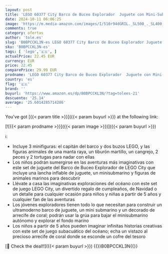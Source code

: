 ```yaml
---
layout: post
title: 'LEGO 60377 City Barco de Buceo Explorador  Juguete con Mini-Submarino y Figuras de Animales Marinos de Tiburón  Cangrejo  Tortuga  Manta Raya  Océano Set Subacuático  para Niños a Partir de 5 Años'
date: 2024-10-11 06:06:25
image: 'https://m.media-amazon.com/images/I/510r94dGRIL._SL500_._SL400_.jpg'
comments: true
category: ofertas
author: 'tole.es'
slug: 'B0BPCCKL3N-es LEGO 60377 City Barco de Buceo Explorador Juguete con...'
sku: 'B0BPCCKL3N-es'
tags: [ 'lego','🇪🇸', ]
actualPrice: 22.45 EUR
currency: EUR
price: 22.45
comparePrice: 29.99 EUR
prodname: 'LEGO 60377 City Barco de Buceo Explorador  Juguete con Mini-Submarino y Figuras de Animales Marinos de Tiburón  Cangrejo  Tortuga  Manta Raya  Océano Set Subacuático  para Niños a Partir de 5 Años'
country: 'es'
flag: '🇪🇸'
brand: ''
buyurl: 'https://www.amazon.es/dp/B0BPCCKL3N/?tag=tolees-21'
descuento: '25.14'
average: '25.6014285714286'
---
```


You've got [{{< param title >}}]({{< param buyurl >}}) at the following link:

[![{{< param prodname >}}]({{< param image >}})]({{< param buyurl >}})

ℹ️:

- Incluye 3 minifiguras: el capitán del barco y dos buzos LEGO, y las figuras animales de una manta raya, un tiburón martillo, un cangrejo, 2 peces y 2 tortugas para nadar con ellas
- Los niños podrán sumergirse en las aventuras más imaginativas con este set de juguete del Barco de Buceo Explorador de LEGO City que incluye una lancha inflable de juguete, un minisubmarino y figuras de animales marinos para descubrir
- Llévate a casa las imaginativas exploraciones del océano con este set de juego LEGO City, un divertido regalo de cumpleaños, de Navidad o un detalle para cualquier ocasión para niños y niñas a partir de 5 años y cualquier fan de las aventuras
- Los jóvenes exploradores tienen todo lo que necesitan para construir un ultramoderno barco de juguete, un mini submarino y un decorado de arrecife de coral; podrán usar la grúa para bajar el minisubmarino autónomo y explorar el fondo marino
- Los niños a partir de 5 años pueden imaginar infinitas historias creativas con este set de juego subacuático del océano; echa un vistazo al precioso arrecife de coral donde se esconde un cofre del tesoro

[🛒 Check the deal!!]({{< param buyurl >}})
{{<world>}}B0BPCCKL3N{{</world>}}
